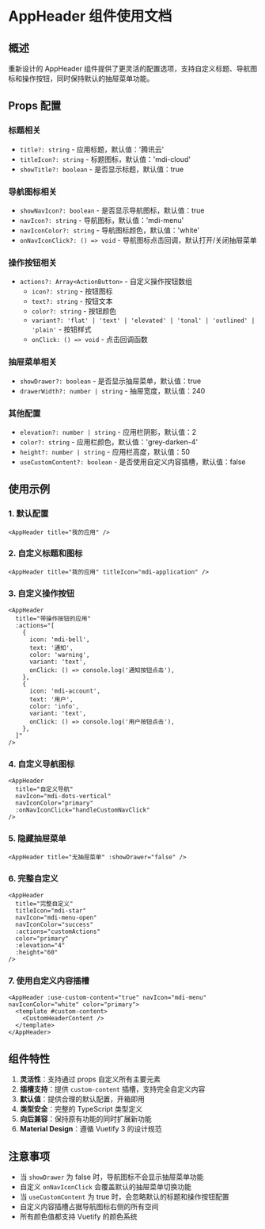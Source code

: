 # AppHeader 组件使用文档

## 概述

重新设计的 AppHeader 组件提供了更灵活的配置选项，支持自定义标题、导航图标和操作按钮，同时保持默认的抽屉菜单功能。

## Props 配置

### 标题相关

- `title?: string` - 应用标题，默认值：'腾讯云'
- `titleIcon?: string` - 标题图标，默认值：'mdi-cloud'
- `showTitle?: boolean` - 是否显示标题，默认值：true

### 导航图标相关

- `showNavIcon?: boolean` - 是否显示导航图标，默认值：true
- `navIcon?: string` - 导航图标，默认值：'mdi-menu'
- `navIconColor?: string` - 导航图标颜色，默认值：'white'
- `onNavIconClick?: () => void` - 导航图标点击回调，默认打开/关闭抽屉菜单

### 操作按钮相关

- `actions?: Array<ActionButton>` - 自定义操作按钮数组
  - `icon?: string` - 按钮图标
  - `text?: string` - 按钮文本
  - `color?: string` - 按钮颜色
  - `variant?: 'flat' | 'text' | 'elevated' | 'tonal' | 'outlined' | 'plain'` - 按钮样式
  - `onClick: () => void` - 点击回调函数

### 抽屉菜单相关

- `showDrawer?: boolean` - 是否显示抽屉菜单，默认值：true
- `drawerWidth?: number | string` - 抽屉宽度，默认值：240

### 其他配置

- `elevation?: number | string` - 应用栏阴影，默认值：2
- `color?: string` - 应用栏颜色，默认值：'grey-darken-4'
- `height?: number | string` - 应用栏高度，默认值：50
- `useCustomContent?: boolean` - 是否使用自定义内容插槽，默认值：false

## 使用示例

### 1. 默认配置

```vue
<AppHeader title="我的应用" />
```

### 2. 自定义标题和图标

```vue
<AppHeader title="我的应用" titleIcon="mdi-application" />
```

### 3. 自定义操作按钮

```vue
<AppHeader
  title="带操作按钮的应用"
  :actions="[
    {
      icon: 'mdi-bell',
      text: '通知',
      color: 'warning',
      variant: 'text',
      onClick: () => console.log('通知按钮点击'),
    },
    {
      icon: 'mdi-account',
      text: '用户',
      color: 'info',
      variant: 'text',
      onClick: () => console.log('用户按钮点击'),
    },
  ]"
/>
```

### 4. 自定义导航图标

```vue
<AppHeader
  title="自定义导航"
  navIcon="mdi-dots-vertical"
  navIconColor="primary"
  :onNavIconClick="handleCustomNavClick"
/>
```

### 5. 隐藏抽屉菜单

```vue
<AppHeader title="无抽屉菜单" :showDrawer="false" />
```

### 6. 完整自定义

```vue
<AppHeader
  title="完整自定义"
  titleIcon="mdi-star"
  navIcon="mdi-menu-open"
  navIconColor="success"
  :actions="customActions"
  color="primary"
  :elevation="4"
  :height="60"
/>
```

### 7. 使用自定义内容插槽

```vue
<AppHeader :use-custom-content="true" navIcon="mdi-menu" navIconColor="white" color="primary">
  <template #custom-content>
    <CustomHeaderContent />
  </template>
</AppHeader>
```

## 组件特性

1. **灵活性**：支持通过 props 自定义所有主要元素
2. **插槽支持**：提供 `custom-content` 插槽，支持完全自定义内容
3. **默认值**：提供合理的默认配置，开箱即用
4. **类型安全**：完整的 TypeScript 类型定义
5. **向后兼容**：保持原有功能的同时扩展新功能
6. **Material Design**：遵循 Vuetify 3 的设计规范

## 注意事项

- 当 `showDrawer` 为 false 时，导航图标不会显示抽屉菜单功能
- 自定义 `onNavIconClick` 会覆盖默认的抽屉菜单切换功能
- 当 `useCustomContent` 为 true 时，会忽略默认的标题和操作按钮配置
- 自定义内容插槽占据导航图标右侧的所有空间
- 所有颜色值都支持 Vuetify 的颜色系统
